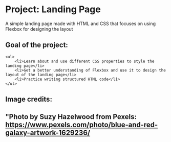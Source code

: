 <h1>Project: Landing Page</h1>
A simple landing page made with HTML and CSS that focuses on using Flexbox for designing the layout

<h2>Goal of the project:</h2>

    <ul>
        <li>Learn about and use different CSS properties to style the landing page</li>
        <li>Get a better understanding of Flexbox and use it to design the layout of the landing page</li>
        <li>Practice writing structured HTML code</li>
    </ul>
 
<h2>Image credits:<h2>

"Photo by Suzy Hazelwood from Pexels: https://www.pexels.com/photo/blue-and-red-galaxy-artwork-1629236/